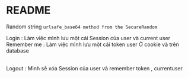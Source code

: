 # README

Random string 
``` urlsafe_base64 method from the SecureRandom ```
<br>

Login : Làm việc mình lưu một cái Session của user và current user
<br>
Remember me : Làm việc mình lưu một cái token user Ở cookie và trên database

<br>
Logout : Mình sẽ xóa Session của user và remember token , currentuser 

